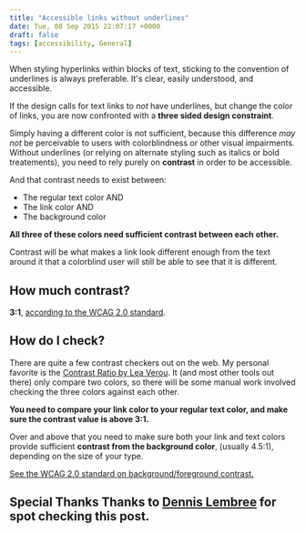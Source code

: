 ```yaml
---
title: "Accessible links without underlines"
date: Tue, 08 Sep 2015 22:07:17 +0000
draft: false
tags: [accessibility, General]
---
```


When styling hyperlinks within blocks of text, sticking to the convention of underlines is always preferable. It's clear, easily understood, and accessible.

If the design calls for text links to _not_ have underlines, but change the color of links, you are now confronted with a **three sided design constraint**.

Simply having a different color is not sufficient, because this difference _may not_ be perceivable to users with colorblindness or other visual impairments. Without underlines (or relying on alternate styling such as italics or bold treatements), you need to rely purely on **contrast** in order to be accessible.

And that contrast needs to exist between:

- The regular text color AND
- The link color AND
- The background color

**All three of these colors need sufficient contrast between each other.**

Contrast will be what makes a link look different enough from the text around it that a colorblind user will still be able to see that it is different.

## How much contrast?

**3:1**, [according to the WCAG 2.0 standard](https://www.w3.org/TR/2008/NOTE-WCAG20-TECHS-20081211/G183).

## How do I check?

There are quite a few contrast checkers out on the web. My personal favorite is the [Contrast Ratio by Lea Verou](https://leaverou.github.io/contrast-ratio/). It (and most other tools out there) only compare two colors, so there will be some manual work involved checking the three colors against each other.

**You need to compare your link color to your regular text color, and make sure the contrast value is above 3:1.**

Over and above that you need to make sure both your link and text colors provide sufficient **contrast from the background color**, (usually 4.5:1), depending on the size of your type.

[See the WCAG 2.0 standard on background/foreground contrast.](https://www.w3.org/TR/WCAG20/#visual-audio-contrast-contrast)

## Special Thanks Thanks to [Dennis Lembree](https://www.dennislembree.com/) for spot checking this post.
